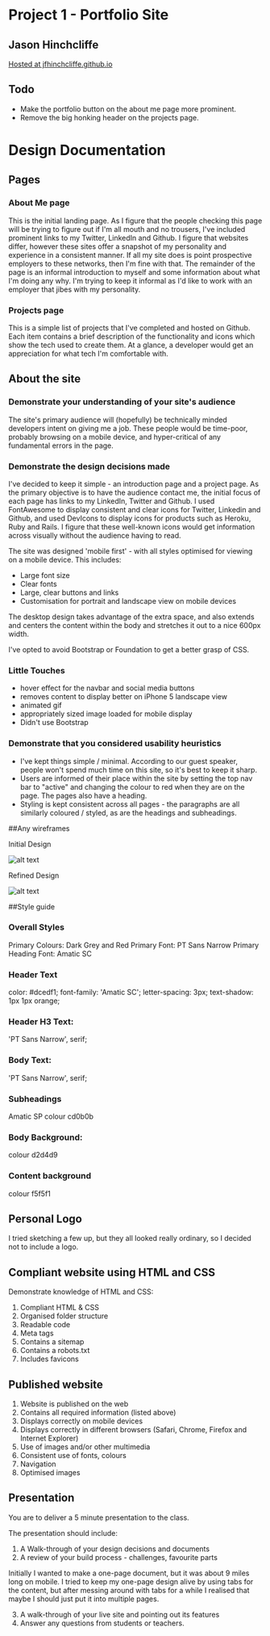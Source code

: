 # Project 1 - Portfolio Site
## Jason Hinchcliffe
[Hosted at jfhinchcliffe.github.io](https://jfhinchcliffe.github.io/)

## Todo
- Make the portfolio button on the about me page more prominent.
- Remove the big honking header on the projects page.

# Design Documentation

## Pages

### About Me page
This is the initial landing page. As I figure that the people checking this page will be trying to figure out if I'm all mouth and no trousers, I've included prominent links to my Twitter, LinkedIn and Github. I figure that websites differ, however these sites offer a snapshot of my personality and experience in a consistent manner. If all my site does is point prospective employers to these networks, then I'm fine with that.
The remainder of the page is an informal introduction to myself and some information about what I'm doing any why. I'm trying to keep it informal as I'd like to work with an employer that jibes with my personality.

### Projects page
This is a simple list of projects that I've completed and hosted on Github. Each item contains a brief description of the functionality and icons which show the tech used to create them. At a glance, a developer would get an appreciation for what tech I'm comfortable with.

## About the site
### Demonstrate your understanding of your site's audience

The site's primary audience will (hopefully) be technically minded developers intent on giving me a job. These people would be time-poor, probably browsing on a mobile device, and hyper-critical of any fundamental errors in the page.

### Demonstrate the design decisions made

I've decided to keep it simple - an introduction page and a project page. As the primary objective is to have the audience contact me, the initial focus of each page has links to my LinkedIn, Twitter and Github. I used FontAwesome to display consistent and clear icons for Twitter, Linkedin and Github, and used DevIcons to display icons for products such as Heroku, Ruby and Rails. I figure that these well-known icons would get information across visually without the audience having to read.

The site was designed 'mobile first' - with all styles optimised for viewing on a mobile device. This includes:

* Large font size
* Clear fonts
* Large, clear buttons and links
* Customisation for portrait and landscape view on mobile devices

The desktop design takes advantage of the extra space, and also extends and centers the content within the body and stretches it out to a nice 600px width.

I've opted to avoid Bootstrap or Foundation to get a better grasp of CSS.

### Little Touches
- hover effect for the navbar and social media buttons
- removes content to display better on iPhone 5 landscape view
- animated gif
- appropriately sized image loaded for mobile display
- Didn't use Bootstrap

### Demonstrate that you considered usability heuristics

- I've kept things simple / minimal. According to our guest speaker, people won't spend much time on this site, so it's best to keep it sharp.
- Users are informed of their place within the site by setting the top nav bar to "active" and changing the colour to red when they are on the page. The pages also have a heading.
- Styling is kept consistent across all pages - the paragraphs are all similarly coloured / styled, as are the headings and subheadings.


##Any wireframes

Initial Design

![alt text](https://github.com/jfhinchcliffe/jfhinchcliffe.github.io/blob/master/images/wireframe1.JPG)

Refined Design

![alt text](https://github.com/jfhinchcliffe/jfhinchcliffe.github.io/blob/master/images/wireframe2.JPG)

##Style guide

### Overall Styles
Primary Colours: Dark Grey and Red
Primary Font: PT Sans Narrow
Primary Heading Font: Amatic SC

### Header Text
color: #dcedf1;
font-family: 'Amatic SC';
letter-spacing: 3px;
text-shadow: 1px 1px orange;

### Header H3 Text:
'PT Sans Narrow', serif;

### Body Text:
'PT Sans Narrow', serif;

### Subheadings
Amatic SP
colour cd0b0b

### Body Background:
colour d2d4d9

### Content background
colour f5f5f1

## Personal Logo

I tried sketching a few up, but they all looked really ordinary, so I decided not to include a logo.

## Compliant website using HTML and CSS

Demonstrate knowledge of HTML and CSS:

1. Compliant HTML & CSS
2. Organised folder structure
3. Readable code
4. Meta tags
5. Contains a sitemap
6. Contains a robots.txt
7. Includes favicons

## Published website

1. Website is published on the web
2. Contains all required information (listed above)
3. Displays correctly on mobile devices
4. Displays correctly in different browsers (Safari, Chrome, Firefox and Internet Explorer)
5. Use of images and/or other multimedia
6. Consistent use of fonts, colours
7. Navigation
8. Optimised images

## Presentation

You are to deliver a 5 minute presentation to the class.

The presentation should include:

1. A Walk-through of your design decisions and documents
2. A review of your build process - challenges, favourite parts

Initially I wanted to make a one-page document, but it was about 9 miles long on mobile.
I tried to keep my one-page design alive by using tabs for the content, but after messing around with tabs for a while I realised that maybe I should just put it into multiple pages.

3. A walk-through of your live site and pointing out its  features
4. Answer any questions from students or teachers.
